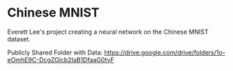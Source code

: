 # Chinese MNIST
Everett Lee's project creating a neural network on the Chinese MNIST dataset.

Publicly Shared Folder with Data:
https://drive.google.com/drive/folders/1o-eOmhE9C-DcgZGlcb2IaB1DfaaG0tyF
